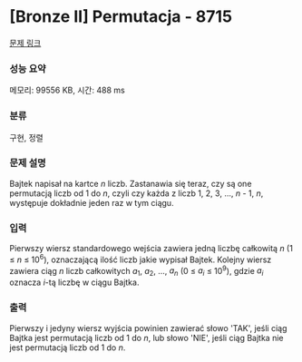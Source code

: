 # [Bronze II] Permutacja - 8715 

[문제 링크](https://www.acmicpc.net/problem/8715) 

### 성능 요약

메모리: 99556 KB, 시간: 488 ms

### 분류

구현, 정렬

### 문제 설명

<p>Bajtek napisał na kartce <em>n</em> liczb. Zastanawia się teraz, czy są one permutacją liczb od 1 do <em>n</em>, czyli czy każda z liczb 1, 2, 3, ..., <em>n</em> - 1, <em>n</em>, występuje dokładnie jeden raz w tym ciągu.</p>

### 입력 

 <p>Pierwszy wiersz standardowego wejścia zawiera jedną liczbę całkowitą <em>n</em> (1 ≤ <em>n</em> ≤ 10<sup>6</sup>), oznaczającą ilość liczb jakie wypisał Bajtek. Kolejny wiersz zawiera ciąg <em>n</em> liczb całkowitych <em>a</em><sub>1</sub>, <em>a</em><sub>2</sub>, ..., <em>a<sub>n</sub></em> (0 ≤ <em>a<sub>i</sub></em> ≤ 10<sup>9</sup>), gdzie <em>a<sub>i</sub></em> oznacza <em>i</em>-tą liczbę w ciągu Bajtka.</p>

### 출력 

 <p>Pierwszy i jedyny wiersz wyjścia powinien zawierać słowo 'TAK', jeśli ciąg Bajtka jest permutacją liczb od 1 do <em>n</em>, lub słowo 'NIE', jeśli ciąg Bajtka nie jest permutacją liczb od 1 do <em>n</em>.</p>

